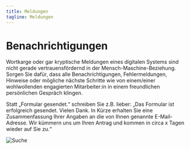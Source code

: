 ```yaml
---
title: Meldungen
tagline: Meldungen
---
```

# Benachrichtigungen

Wortkarge oder gar kryptische Meldungen eines digitalen Systems sind nicht gerade vertrauensfördernd in der Mensch-Maschine-Beziehung. Sorgen Sie dafür, dass alle Benachrichtigungen, Fehlermeldungen, Hinweise oder mögliche nächste Schritte wie von einem/einer wohlwollenden engagierten Mitarbeiter:in in einem freundlichen persönlichen Gespräch klingen.

Statt
„Formular gesendet.“
schreiben Sie z.B. lieber:
„Das Formular ist erfolgreich gesendet.
Vielen Dank.
In Kürze erhalten Sie eine Zusammenfassung Ihrer Angaben an die von Ihnen genannte E-Mail-Adresse. Wir kümmern uns um Ihren Antrag und kommen in circa x Tagen wieder auf Sie zu.“

![Suche](/img/components-graphics/comp_meldungen.png)
